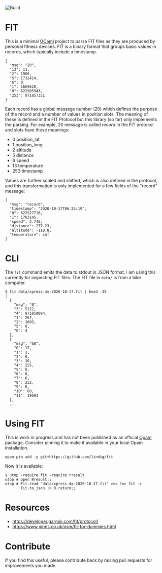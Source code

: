 

![Build](https://github.com/lindig/fit/workflows/CI/badge.svg)

# FIT

This is a minimal [OCaml] project to parse FIT files as they are
produced by personal fitness devices. FIT is a binary format that groups
basic values in records, which typically include a timestamp.

    {
      "msg": "20",
      "13": 11,
      "2": 1900,
      "5": 1732414,
      "6": 0,
      "1": 1669620,
      "0": 622905943,
      "253": 971857351
    }

Each record has a global message number (20) which defines the purpose
of the record and a number of values in position slots. The meaning of
these is defined in the FIT Protocol but this library (so far) only
implements the parsing. For example, 20 message is called _record_ in
the FIT protocol and slots have these meanings:

* 0 position\_lat
* 1 position\_long
* 2 altitude
* 5 distance
* 6 speed
* 13 temperature
* 253 timestamp

Values are further scaled and shifted, which is also defined in the
protocol, and this transformation is only implemented for a few fields
of the "record" message:

    {
      "msg": "record",
      "timestamp": "2020-10-17T06:25:19",
      "0": 622927716,
      "1": 1703145,
      "speed": 2.745,
      "distance": 277.23,
      "altitude": -118.8,
      "temperature": inf
    }

# CLI

The `fit` command emits the data to stdout in JSON format. I am using
this currently for inspecting FIT files. The FIT file in `data/` is from
a bike computer.

    $ fit data/xpress-4x-2020-10-17.fit | head -25
    [
      {
        "msg": "0",
        "3": 5122,
        "4": 971850094,
        "1": 267,
        "2": 1803,
        "5": 0,
        "0": 4
      },
      {
        "msg": "68",
        "0": 17,
        "1": 1,
        "2": 0,
        "3": 10,
        "4": 255,
        "5": 0,
        "6": 0,
        "7": 0,
        "8": 232,
        "9": 0,
        "10": 60,
        "11": 19693
      },
      ...

# Using FIT

This is work in progress and has not been published as an official
[Opam] package. Consider pinning it to make it available in your local
Opam installation.

    opam pin add -y git+https://github.com/lindig/fit

Now it is available:

    $ utop -require fit -require rresult
    utop # open Rresult;;
    utop # Fit.read "data/xpress-4x-2020-10-17.fit" >>= fun fit ->
           Fit.to_json |> R.return;;


# Resources

* https://developer.garmin.com/fit/protocol/
* https://www.pinns.co.uk/osm/fit-for-dummies.html
# Contribute

If you find this useful, please contribute back by raising pull
requests for improvements you made.

[OCaml]:  https://www.ocaml.org/
[Opam]:   https://opam.ocaml.org/
